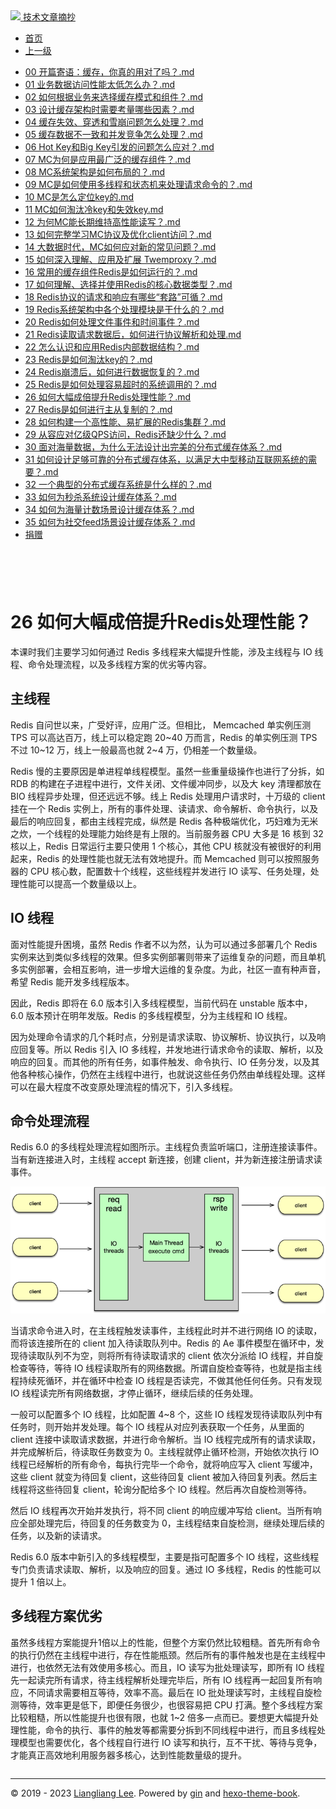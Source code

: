 <!DOCTYPE html>

<html xmlns="http://www.w3.org/1999/xhtml">
<head>
<head>
<meta content="text/html; charset=utf-8" http-equiv="Content-Type"/>
<meta content="width=device-width, initial-scale=1, maximum-scale=1.0, user-scalable=no" name="viewport"/>
<meta content="zh-cn" http-equiv="content-language"/>
<meta content="26 如何大幅成倍提升Redis处理性能？" name="description"/>
<link href="/static/favicon.png" rel="icon"/>
<title>26 如何大幅成倍提升Redis处理性能？ </title>
<link href="/static/index.css" rel="stylesheet"/>
<link href="/static/highlight.min.css" rel="stylesheet"/>
<script src="/static/highlight.min.js"></script>
<meta content="Hexo 4.2.0" name="generator"/>

</head>
<body>
<div class="book-container">
<div class="book-sidebar">
<div class="book-brand">
<a href="/">
<img src="/static/favicon.png"/>
<span>技术文章摘抄</span>
</a>
</div>
<div class="book-menu uncollapsible">
<ul class="uncollapsible">
<li><a class="current-tab" href="/">首页</a></li>
<li><a href="../">上一级</a></li>
</ul>
<ul class="uncollapsible">
<li>
<a class="menu-item" href="/%e4%b8%93%e6%a0%8f/300%e5%88%86%e9%92%9f%e5%90%83%e9%80%8f%e5%88%86%e5%b8%83%e5%bc%8f%e7%bc%93%e5%ad%98-%e5%ae%8c/00%20%e5%bc%80%e7%af%87%e5%af%84%e8%af%ad%ef%bc%9a%e7%bc%93%e5%ad%98%ef%bc%8c%e4%bd%a0%e7%9c%9f%e7%9a%84%e7%94%a8%e5%af%b9%e4%ba%86%e5%90%97%ef%bc%9f.md" id="00 开篇寄语：缓存，你真的用对了吗？.md">00 开篇寄语：缓存，你真的用对了吗？.md</a>
</li>
<li>
<a class="menu-item" href="/%e4%b8%93%e6%a0%8f/300%e5%88%86%e9%92%9f%e5%90%83%e9%80%8f%e5%88%86%e5%b8%83%e5%bc%8f%e7%bc%93%e5%ad%98-%e5%ae%8c/01%20%e4%b8%9a%e5%8a%a1%e6%95%b0%e6%8d%ae%e8%ae%bf%e9%97%ae%e6%80%a7%e8%83%bd%e5%a4%aa%e4%bd%8e%e6%80%8e%e4%b9%88%e5%8a%9e%ef%bc%9f.md" id="01 业务数据访问性能太低怎么办？.md">01 业务数据访问性能太低怎么办？.md</a>
</li>
<li>
<a class="menu-item" href="/%e4%b8%93%e6%a0%8f/300%e5%88%86%e9%92%9f%e5%90%83%e9%80%8f%e5%88%86%e5%b8%83%e5%bc%8f%e7%bc%93%e5%ad%98-%e5%ae%8c/02%20%e5%a6%82%e4%bd%95%e6%a0%b9%e6%8d%ae%e4%b8%9a%e5%8a%a1%e6%9d%a5%e9%80%89%e6%8b%a9%e7%bc%93%e5%ad%98%e6%a8%a1%e5%bc%8f%e5%92%8c%e7%bb%84%e4%bb%b6%ef%bc%9f.md" id="02 如何根据业务来选择缓存模式和组件？.md">02 如何根据业务来选择缓存模式和组件？.md</a>
</li>
<li>
<a class="menu-item" href="/%e4%b8%93%e6%a0%8f/300%e5%88%86%e9%92%9f%e5%90%83%e9%80%8f%e5%88%86%e5%b8%83%e5%bc%8f%e7%bc%93%e5%ad%98-%e5%ae%8c/03%20%e8%ae%be%e8%ae%a1%e7%bc%93%e5%ad%98%e6%9e%b6%e6%9e%84%e6%97%b6%e9%9c%80%e8%a6%81%e8%80%83%e9%87%8f%e5%93%aa%e4%ba%9b%e5%9b%a0%e7%b4%a0%ef%bc%9f.md" id="03 设计缓存架构时需要考量哪些因素？.md">03 设计缓存架构时需要考量哪些因素？.md</a>
</li>
<li>
<a class="menu-item" href="/%e4%b8%93%e6%a0%8f/300%e5%88%86%e9%92%9f%e5%90%83%e9%80%8f%e5%88%86%e5%b8%83%e5%bc%8f%e7%bc%93%e5%ad%98-%e5%ae%8c/04%20%e7%bc%93%e5%ad%98%e5%a4%b1%e6%95%88%e3%80%81%e7%a9%bf%e9%80%8f%e5%92%8c%e9%9b%aa%e5%b4%a9%e9%97%ae%e9%a2%98%e6%80%8e%e4%b9%88%e5%a4%84%e7%90%86%ef%bc%9f.md" id="04 缓存失效、穿透和雪崩问题怎么处理？.md">04 缓存失效、穿透和雪崩问题怎么处理？.md</a>
</li>
<li>
<a class="menu-item" href="/%e4%b8%93%e6%a0%8f/300%e5%88%86%e9%92%9f%e5%90%83%e9%80%8f%e5%88%86%e5%b8%83%e5%bc%8f%e7%bc%93%e5%ad%98-%e5%ae%8c/05%20%e7%bc%93%e5%ad%98%e6%95%b0%e6%8d%ae%e4%b8%8d%e4%b8%80%e8%87%b4%e5%92%8c%e5%b9%b6%e5%8f%91%e7%ab%9e%e4%ba%89%e6%80%8e%e4%b9%88%e5%a4%84%e7%90%86%ef%bc%9f.md" id="05 缓存数据不一致和并发竞争怎么处理？.md">05 缓存数据不一致和并发竞争怎么处理？.md</a>
</li>
<li>
<a class="menu-item" href="/%e4%b8%93%e6%a0%8f/300%e5%88%86%e9%92%9f%e5%90%83%e9%80%8f%e5%88%86%e5%b8%83%e5%bc%8f%e7%bc%93%e5%ad%98-%e5%ae%8c/06%20Hot%20Key%e5%92%8cBig%20Key%e5%bc%95%e5%8f%91%e7%9a%84%e9%97%ae%e9%a2%98%e6%80%8e%e4%b9%88%e5%ba%94%e5%af%b9%ef%bc%9f.md" id="06 Hot Key和Big Key引发的问题怎么应对？.md">06 Hot Key和Big Key引发的问题怎么应对？.md</a>
</li>
<li>
<a class="menu-item" href="/%e4%b8%93%e6%a0%8f/300%e5%88%86%e9%92%9f%e5%90%83%e9%80%8f%e5%88%86%e5%b8%83%e5%bc%8f%e7%bc%93%e5%ad%98-%e5%ae%8c/07%20MC%e4%b8%ba%e4%bd%95%e6%98%af%e5%ba%94%e7%94%a8%e6%9c%80%e5%b9%bf%e6%b3%9b%e7%9a%84%e7%bc%93%e5%ad%98%e7%bb%84%e4%bb%b6%ef%bc%9f.md" id="07 MC为何是应用最广泛的缓存组件？.md">07 MC为何是应用最广泛的缓存组件？.md</a>
</li>
<li>
<a class="menu-item" href="/%e4%b8%93%e6%a0%8f/300%e5%88%86%e9%92%9f%e5%90%83%e9%80%8f%e5%88%86%e5%b8%83%e5%bc%8f%e7%bc%93%e5%ad%98-%e5%ae%8c/08%20MC%e7%b3%bb%e7%bb%9f%e6%9e%b6%e6%9e%84%e6%98%af%e5%a6%82%e4%bd%95%e5%b8%83%e5%b1%80%e7%9a%84%ef%bc%9f.md" id="08 MC系统架构是如何布局的？.md">08 MC系统架构是如何布局的？.md</a>
</li>
<li>
<a class="menu-item" href="/%e4%b8%93%e6%a0%8f/300%e5%88%86%e9%92%9f%e5%90%83%e9%80%8f%e5%88%86%e5%b8%83%e5%bc%8f%e7%bc%93%e5%ad%98-%e5%ae%8c/09%20MC%e6%98%af%e5%a6%82%e4%bd%95%e4%bd%bf%e7%94%a8%e5%a4%9a%e7%ba%bf%e7%a8%8b%e5%92%8c%e7%8a%b6%e6%80%81%e6%9c%ba%e6%9d%a5%e5%a4%84%e7%90%86%e8%af%b7%e6%b1%82%e5%91%bd%e4%bb%a4%e7%9a%84%ef%bc%9f.md" id="09 MC是如何使用多线程和状态机来处理请求命令的？.md">09 MC是如何使用多线程和状态机来处理请求命令的？.md</a>
</li>
<li>
<a class="menu-item" href="/%e4%b8%93%e6%a0%8f/300%e5%88%86%e9%92%9f%e5%90%83%e9%80%8f%e5%88%86%e5%b8%83%e5%bc%8f%e7%bc%93%e5%ad%98-%e5%ae%8c/10%20MC%e6%98%af%e6%80%8e%e4%b9%88%e5%ae%9a%e4%bd%8dkey%e7%9a%84.md" id="10 MC是怎么定位key的.md">10 MC是怎么定位key的.md</a>
</li>
<li>
<a class="menu-item" href="/%e4%b8%93%e6%a0%8f/300%e5%88%86%e9%92%9f%e5%90%83%e9%80%8f%e5%88%86%e5%b8%83%e5%bc%8f%e7%bc%93%e5%ad%98-%e5%ae%8c/11%20MC%e5%a6%82%e4%bd%95%e6%b7%98%e6%b1%b0%e5%86%b7key%e5%92%8c%e5%a4%b1%e6%95%88key.md" id="11 MC如何淘汰冷key和失效key.md">11 MC如何淘汰冷key和失效key.md</a>
</li>
<li>
<a class="menu-item" href="/%e4%b8%93%e6%a0%8f/300%e5%88%86%e9%92%9f%e5%90%83%e9%80%8f%e5%88%86%e5%b8%83%e5%bc%8f%e7%bc%93%e5%ad%98-%e5%ae%8c/12%20%e4%b8%ba%e4%bd%95MC%e8%83%bd%e9%95%bf%e6%9c%9f%e7%bb%b4%e6%8c%81%e9%ab%98%e6%80%a7%e8%83%bd%e8%af%bb%e5%86%99%ef%bc%9f.md" id="12 为何MC能长期维持高性能读写？.md">12 为何MC能长期维持高性能读写？.md</a>
</li>
<li>
<a class="menu-item" href="/%e4%b8%93%e6%a0%8f/300%e5%88%86%e9%92%9f%e5%90%83%e9%80%8f%e5%88%86%e5%b8%83%e5%bc%8f%e7%bc%93%e5%ad%98-%e5%ae%8c/13%20%e5%a6%82%e4%bd%95%e5%ae%8c%e6%95%b4%e5%ad%a6%e4%b9%a0MC%e5%8d%8f%e8%ae%ae%e5%8f%8a%e4%bc%98%e5%8c%96client%e8%ae%bf%e9%97%ae%ef%bc%9f.md" id="13 如何完整学习MC协议及优化client访问？.md">13 如何完整学习MC协议及优化client访问？.md</a>
</li>
<li>
<a class="menu-item" href="/%e4%b8%93%e6%a0%8f/300%e5%88%86%e9%92%9f%e5%90%83%e9%80%8f%e5%88%86%e5%b8%83%e5%bc%8f%e7%bc%93%e5%ad%98-%e5%ae%8c/14%20%e5%a4%a7%e6%95%b0%e6%8d%ae%e6%97%b6%e4%bb%a3%ef%bc%8cMC%e5%a6%82%e4%bd%95%e5%ba%94%e5%af%b9%e6%96%b0%e7%9a%84%e5%b8%b8%e8%a7%81%e9%97%ae%e9%a2%98%ef%bc%9f.md" id="14 大数据时代，MC如何应对新的常见问题？.md">14 大数据时代，MC如何应对新的常见问题？.md</a>
</li>
<li>
<a class="menu-item" href="/%e4%b8%93%e6%a0%8f/300%e5%88%86%e9%92%9f%e5%90%83%e9%80%8f%e5%88%86%e5%b8%83%e5%bc%8f%e7%bc%93%e5%ad%98-%e5%ae%8c/15%20%e5%a6%82%e4%bd%95%e6%b7%b1%e5%85%a5%e7%90%86%e8%a7%a3%e3%80%81%e5%ba%94%e7%94%a8%e5%8f%8a%e6%89%a9%e5%b1%95%20Twemproxy%ef%bc%9f.md" id="15 如何深入理解、应用及扩展 Twemproxy？.md">15 如何深入理解、应用及扩展 Twemproxy？.md</a>
</li>
<li>
<a class="menu-item" href="/%e4%b8%93%e6%a0%8f/300%e5%88%86%e9%92%9f%e5%90%83%e9%80%8f%e5%88%86%e5%b8%83%e5%bc%8f%e7%bc%93%e5%ad%98-%e5%ae%8c/16%20%e5%b8%b8%e7%94%a8%e7%9a%84%e7%bc%93%e5%ad%98%e7%bb%84%e4%bb%b6Redis%e6%98%af%e5%a6%82%e4%bd%95%e8%bf%90%e8%a1%8c%e7%9a%84%ef%bc%9f.md" id="16 常用的缓存组件Redis是如何运行的？.md">16 常用的缓存组件Redis是如何运行的？.md</a>
</li>
<li>
<a class="menu-item" href="/%e4%b8%93%e6%a0%8f/300%e5%88%86%e9%92%9f%e5%90%83%e9%80%8f%e5%88%86%e5%b8%83%e5%bc%8f%e7%bc%93%e5%ad%98-%e5%ae%8c/17%20%e5%a6%82%e4%bd%95%e7%90%86%e8%a7%a3%e3%80%81%e9%80%89%e6%8b%a9%e5%b9%b6%e4%bd%bf%e7%94%a8Redis%e7%9a%84%e6%a0%b8%e5%bf%83%e6%95%b0%e6%8d%ae%e7%b1%bb%e5%9e%8b%ef%bc%9f.md" id="17 如何理解、选择并使用Redis的核心数据类型？.md">17 如何理解、选择并使用Redis的核心数据类型？.md</a>
</li>
<li>
<a class="menu-item" href="/%e4%b8%93%e6%a0%8f/300%e5%88%86%e9%92%9f%e5%90%83%e9%80%8f%e5%88%86%e5%b8%83%e5%bc%8f%e7%bc%93%e5%ad%98-%e5%ae%8c/18%20Redis%e5%8d%8f%e8%ae%ae%e7%9a%84%e8%af%b7%e6%b1%82%e5%92%8c%e5%93%8d%e5%ba%94%e6%9c%89%e5%93%aa%e4%ba%9b%e2%80%9c%e5%a5%97%e8%b7%af%e2%80%9d%e5%8f%af%e5%be%aa%ef%bc%9f.md" id="18 Redis协议的请求和响应有哪些“套路”可循？.md">18 Redis协议的请求和响应有哪些“套路”可循？.md</a>
</li>
<li>
<a class="menu-item" href="/%e4%b8%93%e6%a0%8f/300%e5%88%86%e9%92%9f%e5%90%83%e9%80%8f%e5%88%86%e5%b8%83%e5%bc%8f%e7%bc%93%e5%ad%98-%e5%ae%8c/19%20Redis%e7%b3%bb%e7%bb%9f%e6%9e%b6%e6%9e%84%e4%b8%ad%e5%90%84%e4%b8%aa%e5%a4%84%e7%90%86%e6%a8%a1%e5%9d%97%e6%98%af%e5%b9%b2%e4%bb%80%e4%b9%88%e7%9a%84%ef%bc%9f.md" id="19 Redis系统架构中各个处理模块是干什么的？.md">19 Redis系统架构中各个处理模块是干什么的？.md</a>
</li>
<li>
<a class="menu-item" href="/%e4%b8%93%e6%a0%8f/300%e5%88%86%e9%92%9f%e5%90%83%e9%80%8f%e5%88%86%e5%b8%83%e5%bc%8f%e7%bc%93%e5%ad%98-%e5%ae%8c/20%20Redis%e5%a6%82%e4%bd%95%e5%a4%84%e7%90%86%e6%96%87%e4%bb%b6%e4%ba%8b%e4%bb%b6%e5%92%8c%e6%97%b6%e9%97%b4%e4%ba%8b%e4%bb%b6%ef%bc%9f.md" id="20 Redis如何处理文件事件和时间事件？.md">20 Redis如何处理文件事件和时间事件？.md</a>
</li>
<li>
<a class="menu-item" href="/%e4%b8%93%e6%a0%8f/300%e5%88%86%e9%92%9f%e5%90%83%e9%80%8f%e5%88%86%e5%b8%83%e5%bc%8f%e7%bc%93%e5%ad%98-%e5%ae%8c/21%20Redis%e8%af%bb%e5%8f%96%e8%af%b7%e6%b1%82%e6%95%b0%e6%8d%ae%e5%90%8e%ef%bc%8c%e5%a6%82%e4%bd%95%e8%bf%9b%e8%a1%8c%e5%8d%8f%e8%ae%ae%e8%a7%a3%e6%9e%90%e5%92%8c%e5%a4%84%e7%90%86.md" id="21 Redis读取请求数据后，如何进行协议解析和处理.md">21 Redis读取请求数据后，如何进行协议解析和处理.md</a>
</li>
<li>
<a class="menu-item" href="/%e4%b8%93%e6%a0%8f/300%e5%88%86%e9%92%9f%e5%90%83%e9%80%8f%e5%88%86%e5%b8%83%e5%bc%8f%e7%bc%93%e5%ad%98-%e5%ae%8c/22%20%e6%80%8e%e4%b9%88%e8%ae%a4%e8%af%86%e5%92%8c%e5%ba%94%e7%94%a8Redis%e5%86%85%e9%83%a8%e6%95%b0%e6%8d%ae%e7%bb%93%e6%9e%84%ef%bc%9f.md" id="22 怎么认识和应用Redis内部数据结构？.md">22 怎么认识和应用Redis内部数据结构？.md</a>
</li>
<li>
<a class="menu-item" href="/%e4%b8%93%e6%a0%8f/300%e5%88%86%e9%92%9f%e5%90%83%e9%80%8f%e5%88%86%e5%b8%83%e5%bc%8f%e7%bc%93%e5%ad%98-%e5%ae%8c/23%20Redis%e6%98%af%e5%a6%82%e4%bd%95%e6%b7%98%e6%b1%b0key%e7%9a%84%ef%bc%9f.md" id="23 Redis是如何淘汰key的？.md">23 Redis是如何淘汰key的？.md</a>
</li>
<li>
<a class="menu-item" href="/%e4%b8%93%e6%a0%8f/300%e5%88%86%e9%92%9f%e5%90%83%e9%80%8f%e5%88%86%e5%b8%83%e5%bc%8f%e7%bc%93%e5%ad%98-%e5%ae%8c/24%20Redis%e5%b4%a9%e6%ba%83%e5%90%8e%ef%bc%8c%e5%a6%82%e4%bd%95%e8%bf%9b%e8%a1%8c%e6%95%b0%e6%8d%ae%e6%81%a2%e5%a4%8d%e7%9a%84%ef%bc%9f.md" id="24 Redis崩溃后，如何进行数据恢复的？.md">24 Redis崩溃后，如何进行数据恢复的？.md</a>
</li>
<li>
<a class="menu-item" href="/%e4%b8%93%e6%a0%8f/300%e5%88%86%e9%92%9f%e5%90%83%e9%80%8f%e5%88%86%e5%b8%83%e5%bc%8f%e7%bc%93%e5%ad%98-%e5%ae%8c/25%20%20Redis%e6%98%af%e5%a6%82%e4%bd%95%e5%a4%84%e7%90%86%e5%ae%b9%e6%98%93%e8%b6%85%e6%97%b6%e7%9a%84%e7%b3%bb%e7%bb%9f%e8%b0%83%e7%94%a8%e7%9a%84%ef%bc%9f.md" id="25  Redis是如何处理容易超时的系统调用的？.md">25  Redis是如何处理容易超时的系统调用的？.md</a>
</li>
<li>
<a class="menu-item" href="/%e4%b8%93%e6%a0%8f/300%e5%88%86%e9%92%9f%e5%90%83%e9%80%8f%e5%88%86%e5%b8%83%e5%bc%8f%e7%bc%93%e5%ad%98-%e5%ae%8c/26%20%e5%a6%82%e4%bd%95%e5%a4%a7%e5%b9%85%e6%88%90%e5%80%8d%e6%8f%90%e5%8d%87Redis%e5%a4%84%e7%90%86%e6%80%a7%e8%83%bd%ef%bc%9f.md" id="26 如何大幅成倍提升Redis处理性能？.md">26 如何大幅成倍提升Redis处理性能？.md</a>
</li>
<li>
<a class="menu-item" href="/%e4%b8%93%e6%a0%8f/300%e5%88%86%e9%92%9f%e5%90%83%e9%80%8f%e5%88%86%e5%b8%83%e5%bc%8f%e7%bc%93%e5%ad%98-%e5%ae%8c/27%20Redis%e6%98%af%e5%a6%82%e4%bd%95%e8%bf%9b%e8%a1%8c%e4%b8%bb%e4%bb%8e%e5%a4%8d%e5%88%b6%e7%9a%84%ef%bc%9f.md" id="27 Redis是如何进行主从复制的？.md">27 Redis是如何进行主从复制的？.md</a>
</li>
<li>
<a class="menu-item" href="/%e4%b8%93%e6%a0%8f/300%e5%88%86%e9%92%9f%e5%90%83%e9%80%8f%e5%88%86%e5%b8%83%e5%bc%8f%e7%bc%93%e5%ad%98-%e5%ae%8c/28%20%e5%a6%82%e4%bd%95%e6%9e%84%e5%bb%ba%e4%b8%80%e4%b8%aa%e9%ab%98%e6%80%a7%e8%83%bd%e3%80%81%e6%98%93%e6%89%a9%e5%b1%95%e7%9a%84Redis%e9%9b%86%e7%be%a4%ef%bc%9f.md" id="28 如何构建一个高性能、易扩展的Redis集群？.md">28 如何构建一个高性能、易扩展的Redis集群？.md</a>
</li>
<li>
<a class="menu-item" href="/%e4%b8%93%e6%a0%8f/300%e5%88%86%e9%92%9f%e5%90%83%e9%80%8f%e5%88%86%e5%b8%83%e5%bc%8f%e7%bc%93%e5%ad%98-%e5%ae%8c/29%20%e4%bb%8e%e5%ae%b9%e5%ba%94%e5%af%b9%e4%ba%bf%e7%ba%a7QPS%e8%ae%bf%e9%97%ae%ef%bc%8cRedis%e8%bf%98%e7%bc%ba%e5%b0%91%e4%bb%80%e4%b9%88%ef%bc%9f.md" id="29 从容应对亿级QPS访问，Redis还缺少什么？.md">29 从容应对亿级QPS访问，Redis还缺少什么？.md</a>
</li>
<li>
<a class="menu-item" href="/%e4%b8%93%e6%a0%8f/300%e5%88%86%e9%92%9f%e5%90%83%e9%80%8f%e5%88%86%e5%b8%83%e5%bc%8f%e7%bc%93%e5%ad%98-%e5%ae%8c/30%20%e9%9d%a2%e5%af%b9%e6%b5%b7%e9%87%8f%e6%95%b0%e6%8d%ae%ef%bc%8c%e4%b8%ba%e4%bb%80%e4%b9%88%e6%97%a0%e6%b3%95%e8%ae%be%e8%ae%a1%e5%87%ba%e5%ae%8c%e7%be%8e%e7%9a%84%e5%88%86%e5%b8%83%e5%bc%8f%e7%bc%93%e5%ad%98%e4%bd%93%e7%b3%bb%ef%bc%9f.md" id="30 面对海量数据，为什么无法设计出完美的分布式缓存体系？.md">30 面对海量数据，为什么无法设计出完美的分布式缓存体系？.md</a>
</li>
<li>
<a class="menu-item" href="/%e4%b8%93%e6%a0%8f/300%e5%88%86%e9%92%9f%e5%90%83%e9%80%8f%e5%88%86%e5%b8%83%e5%bc%8f%e7%bc%93%e5%ad%98-%e5%ae%8c/31%20%e5%a6%82%e4%bd%95%e8%ae%be%e8%ae%a1%e8%b6%b3%e5%a4%9f%e5%8f%af%e9%9d%a0%e7%9a%84%e5%88%86%e5%b8%83%e5%bc%8f%e7%bc%93%e5%ad%98%e4%bd%93%e7%b3%bb%ef%bc%8c%e4%bb%a5%e6%bb%a1%e8%b6%b3%e5%a4%a7%e4%b8%ad%e5%9e%8b%e7%a7%bb%e5%8a%a8%e4%ba%92%e8%81%94%e7%bd%91%e7%b3%bb%e7%bb%9f%e7%9a%84%e9%9c%80%e8%a6%81%ef%bc%9f.md" id="31 如何设计足够可靠的分布式缓存体系，以满足大中型移动互联网系统的需要？.md">31 如何设计足够可靠的分布式缓存体系，以满足大中型移动互联网系统的需要？.md</a>
</li>
<li>
<a class="menu-item" href="/%e4%b8%93%e6%a0%8f/300%e5%88%86%e9%92%9f%e5%90%83%e9%80%8f%e5%88%86%e5%b8%83%e5%bc%8f%e7%bc%93%e5%ad%98-%e5%ae%8c/32%20%e4%b8%80%e4%b8%aa%e5%85%b8%e5%9e%8b%e7%9a%84%e5%88%86%e5%b8%83%e5%bc%8f%e7%bc%93%e5%ad%98%e7%b3%bb%e7%bb%9f%e6%98%af%e4%bb%80%e4%b9%88%e6%a0%b7%e7%9a%84%ef%bc%9f.md" id="32 一个典型的分布式缓存系统是什么样的？.md">32 一个典型的分布式缓存系统是什么样的？.md</a>
</li>
<li>
<a class="menu-item" href="/%e4%b8%93%e6%a0%8f/300%e5%88%86%e9%92%9f%e5%90%83%e9%80%8f%e5%88%86%e5%b8%83%e5%bc%8f%e7%bc%93%e5%ad%98-%e5%ae%8c/33%20%e5%a6%82%e4%bd%95%e4%b8%ba%e7%a7%92%e6%9d%80%e7%b3%bb%e7%bb%9f%e8%ae%be%e8%ae%a1%e7%bc%93%e5%ad%98%e4%bd%93%e7%b3%bb%ef%bc%9f.md" id="33 如何为秒杀系统设计缓存体系？.md">33 如何为秒杀系统设计缓存体系？.md</a>
</li>
<li>
<a class="menu-item" href="/%e4%b8%93%e6%a0%8f/300%e5%88%86%e9%92%9f%e5%90%83%e9%80%8f%e5%88%86%e5%b8%83%e5%bc%8f%e7%bc%93%e5%ad%98-%e5%ae%8c/34%20%e5%a6%82%e4%bd%95%e4%b8%ba%e6%b5%b7%e9%87%8f%e8%ae%a1%e6%95%b0%e5%9c%ba%e6%99%af%e8%ae%be%e8%ae%a1%e7%bc%93%e5%ad%98%e4%bd%93%e7%b3%bb%ef%bc%9f.md" id="34 如何为海量计数场景设计缓存体系？.md">34 如何为海量计数场景设计缓存体系？.md</a>
</li>
<li>
<a class="menu-item" href="/%e4%b8%93%e6%a0%8f/300%e5%88%86%e9%92%9f%e5%90%83%e9%80%8f%e5%88%86%e5%b8%83%e5%bc%8f%e7%bc%93%e5%ad%98-%e5%ae%8c/35%20%e5%a6%82%e4%bd%95%e4%b8%ba%e7%a4%be%e4%ba%a4feed%e5%9c%ba%e6%99%af%e8%ae%be%e8%ae%a1%e7%bc%93%e5%ad%98%e4%bd%93%e7%b3%bb%ef%bc%9f.md" id="35 如何为社交feed场景设计缓存体系？.md">35 如何为社交feed场景设计缓存体系？.md</a>
</li>
<li><a href="/assets/捐赠.md">捐赠</a></li>
</ul>
</div>
</div>
<div class="sidebar-toggle" onclick="sidebar_toggle()" onmouseleave="remove_inner()" onmouseover="add_inner()">
<div class="sidebar-toggle-inner"></div>
</div>
<div class="off-canvas-content">
<div class="columns">
<div class="column col-12 col-lg-12">
<div class="book-navbar">
<header class="navbar">
<section class="navbar-section">
<a onclick="open_sidebar()">
<i class="icon icon-menu"></i>
</a>
</section>
</header>
</div>
<div class="book-content" style="max-width: 960px; margin: 0 auto;
    overflow-x: auto;
    overflow-y: hidden;">
<div class="book-post">

<p align="center" id="tip"></p>
<h1 class="title" data-id="26 如何大幅成倍提升Redis处理性能？" id="title">26 如何大幅成倍提升Redis处理性能？</h1>
<div><p>本课时我们主要学习如何通过 Redis 多线程来大幅提升性能，涉及主线程与 IO 线程、命令处理流程，以及多线程方案的优劣等内容。</p>
<h2 id="主线程">主线程</h2>
<p>Redis 自问世以来，广受好评，应用广泛。但相比， Memcached 单实例压测 TPS 可以高达百万，线上可以稳定跑 20~40 万而言，Redis 的单实例压测 TPS 不过 10~12 万，线上一般最高也就 2~4 万，仍相差一个数量级。</p>
<p>Redis 慢的主要原因是单进程单线程模型。虽然一些重量级操作也进行了分拆，如 RDB 的构建在子进程中进行，文件关闭、文件缓冲同步，以及大 key 清理都放在 BIO 线程异步处理，但还远远不够。线上 Redis 处理用户请求时，十万级的 client 挂在一个 Redis 实例上，所有的事件处理、读请求、命令解析、命令执行，以及最后的响应回复，都由主线程完成，纵然是 Redis 各种极端优化，巧妇难为无米之炊，一个线程的处理能力始终是有上限的。当前服务器 CPU 大多是 16 核到 32 核以上，Redis 日常运行主要只使用 1 个核心，其他 CPU 核就没有被很好的利用起来，Redis 的处理性能也就无法有效地提升。而 Memcached 则可以按照服务器的 CPU 核心数，配置数十个线程，这些线程并发进行 IO 读写、任务处理，处理性能可以提高一个数量级以上。</p>
<h2 id="io-线程">IO 线程</h2>
<p>面对性能提升困境，虽然 Redis 作者不以为然，认为可以通过多部署几个 Redis 实例来达到类似多线程的效果。但多实例部署则带来了运维复杂的问题，而且单机多实例部署，会相互影响，进一步增大运维的复杂度。为此，社区一直有种声音，希望 Redis 能开发多线程版本。</p>
<p>因此，Redis 即将在 6.0 版本引入多线程模型，当前代码在 unstable 版本中，6.0 版本预计在明年发版。Redis 的多线程模型，分为主线程和 IO 线程。</p>
<p>因为处理命令请求的几个耗时点，分别是请求读取、协议解析、协议执行，以及响应回复等。所以 Redis 引入 IO 多线程，并发地进行请求命令的读取、解析，以及响应的回复。而其他的所有任务，如事件触发、命令执行、IO 任务分发，以及其他各种核心操作，仍然在主线程中进行，也就说这些任务仍然由单线程处理。这样可以在最大程度不改变原处理流程的情况下，引入多线程。</p>
<h2 id="命令处理流程">命令处理流程</h2>
<p>Redis 6.0 的多线程处理流程如图所示。主线程负责监听端口，注册连接读事件。当有新连接进入时，主线程 accept 新连接，创建 client，并为新连接注册请求读事件。</p>
<p><img alt="img" src="assets/CgotOV3XnXSAKWxbAACUrOrLfBg597.png"/></p>
<p>当请求命令进入时，在主线程触发读事件，主线程此时并不进行网络 IO 的读取，而将该连接所在的 client 加入待读取队列中。Redis 的 Ae 事件模型在循环中，发现待读取队列不为空，则将所有待读取请求的 client 依次分派给 IO 线程，并自旋检查等待，等待 IO 线程读取所有的网络数据。所谓自旋检查等待，也就是指主线程持续死循环，并在循环中检查 IO 线程是否读完，不做其他任何任务。只有发现 IO 线程读完所有网络数据，才停止循环，继续后续的任务处理。</p>
<p>一般可以配置多个 IO 线程，比如配置 4~8 个，这些 IO 线程发现待读取队列中有任务时，则开始并发处理。每个 IO 线程从对应列表获取一个任务，从里面的 client 连接中读取请求数据，并进行命令解析。当 IO 线程完成所有的请求读取，并完成解析后，待读取任务数变为 0。主线程就停止循环检测，开始依次执行 IO 线程已经解析的所有命令，每执行完毕一个命令，就将响应写入 client 写缓冲，这些 client 就变为待回复 client，这些待回复 client 被加入待回复列表。然后主线程将这些待回复 client，轮询分配给多个 IO 线程。然后再次自旋检测等待。</p>
<p>然后 IO 线程再次开始并发执行，将不同 client 的响应缓冲写给 client。当所有响应全部处理完后，待回复的任务数变为 0，主线程结束自旋检测，继续处理后续的任务，以及新的读请求。</p>
<p>Redis 6.0 版本中新引入的多线程模型，主要是指可配置多个 IO 线程，这些线程专门负责请求读取、解析，以及响应的回复。通过 IO 多线程，Redis 的性能可以提升 1 倍以上。</p>
<h2 id="多线程方案优劣">多线程方案优劣</h2>
<p>虽然多线程方案能提升1倍以上的性能，但整个方案仍然比较粗糙。首先所有命令的执行仍然在主线程中进行，存在性能瓶颈。然后所有的事件触发也是在主线程中进行，也依然无法有效使用多核心。而且，IO 读写为批处理读写，即所有 IO 线程先一起读完所有请求，待主线程解析处理完毕后，所有 IO 线程再一起回复所有响应，不同请求需要相互等待，效率不高。最后在 IO 批处理读写时，主线程自旋检测等待，效率更是低下，即便任务很少，也很容易把 CPU 打满。整个多线程方案比较粗糙，所以性能提升也很有限，也就 1~2 倍多一点而已。要想更大幅提升处理性能，命令的执行、事件的触发等都需要分拆到不同线程中进行，而且多线程处理模型也需要优化，各个线程自行进行 IO 读写和执行，互不干扰、等待与竞争，才能真正高效地利用服务器多核心，达到性能数量级的提升。</p>
</div>
</div>
<div>
<div id="prePage" style="float: left">
</div>
<div id="nextPage" style="float: right">
</div>
</div>
</div>
</div>
</div>
<div class="copyright">
<hr/>
<p>© 2019 - 2023 <a href="/cdn-cgi/l/email-protection#2c40404015181d1d1c1b6c4b414d4540024f4341" target="_blank">Liangliang Lee</a>.
                    Powered by <a href="https://github.com/gin-gonic/gin" target="_blank">gin</a> and <a href="https://github.com/kaiiiz/hexo-theme-book" target="_blank">hexo-theme-book</a>.</p>
</div>
</div>
<a class="off-canvas-overlay" onclick="hide_canvas()"></a>
</div>
<script>(function(){function c(){var b=a.contentDocument||a.contentWindow.document;if(b){var d=b.createElement('script');d.innerHTML="window.__CF$cv$params={r:'8f09eecd7d9a1fc1',t:'MTczMzk2Njg1NS4wMDAwMDA='};var a=document.createElement('script');a.nonce='';a.src='/cdn-cgi/challenge-platform/scripts/jsd/main.js';document.getElementsByTagName('head')[0].appendChild(a);";b.getElementsByTagName('head')[0].appendChild(d)}}if(document.body){var a=document.createElement('iframe');a.height=1;a.width=1;a.style.position='absolute';a.style.top=0;a.style.left=0;a.style.border='none';a.style.visibility='hidden';document.body.appendChild(a);if('loading'!==document.readyState)c();else if(window.addEventListener)document.addEventListener('DOMContentLoaded',c);else{var e=document.onreadystatechange||function(){};document.onreadystatechange=function(b){e(b);'loading'!==document.readyState&&(document.onreadystatechange=e,c())}}}})();</script></body>

<script src="/static/index.js"></script>
</head></html>